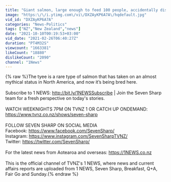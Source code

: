 ```yaml
---
title: "Giant salmon, large enough to feed 100 people, accidentally discovered in in Tasman district"
image: "https:\/\/i.ytimg.com\/vi\/DXZAyKP6A7A\/hqdefault.jpg"
vid_id: "DXZAyKP6A7A"
categories: "News-Politics"
tags: ["NZ","New Zealand","news"]
date: "2021-10-10T00:19:53+03:00"
vid_date: "2021-02-26T06:40:27Z"
duration: "PT4M32S"
viewcount: "1663381"
likeCount: "18880"
dislikeCount: "2090"
channel: "1News"
---
```

{% raw %}The tyee is a rare type of salmon that has taken on an almost mythical status in North America, and now it’s being bred here.<br /><br />Subscribe to 1 NEWS: <a rel="nofollow" target="blank" href="http://bit.ly/1NEWSSubscribe">http://bit.ly/1NEWSSubscribe</a> | Join the Seven Sharp team for a fresh perspective on today's stories.<br /><br />WATCH WEEKNIGHTS 7PM ON TVNZ 1 OR CATCH UP ONDEMAND: <a rel="nofollow" target="blank" href="https://www.tvnz.co.nz/shows/seven-sharp">https://www.tvnz.co.nz/shows/seven-sharp</a>  <br /><br />FOLLOW SEVEN SHARP ON SOCIAL MEDIA<br />Facebook: <a rel="nofollow" target="blank" href="https://www.facebook.com/SevenSharp/">https://www.facebook.com/SevenSharp/</a> <br />Instagram: <a rel="nofollow" target="blank" href="https://www.instagram.com/SevenSharpTVNZ/">https://www.instagram.com/SevenSharpTVNZ/</a> <br />Twitter: <a rel="nofollow" target="blank" href="https://twitter.com/SevenSharp/">https://twitter.com/SevenSharp/</a> <br /><br />For the latest news from Aotearoa and overseas: <a rel="nofollow" target="blank" href="https://1NEWS.co.nz">https://1NEWS.co.nz</a><br /><br />This is the official channel of TVNZ's 1 NEWS, where news and current affairs reports are uploaded from 1 NEWS, Seven Sharp, Breakfast, Q+A, Fair Go and Sunday.{% endraw %}
